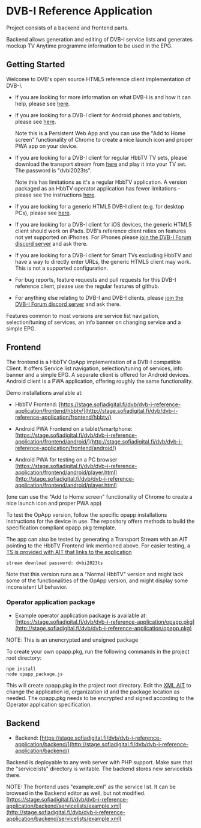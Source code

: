 # DVB-I Reference Application 

Project consists of a backend and frontend parts.

Backend allows generation and editing of DVB-I service lists and generates mockup TV Anytime programme information to be used in the EPG.

## Getting Started

Welcome to DVB's open source HTML5 reference client implementation of DVB-I.

- If you are looking for more information on what DVB-I is and how it can help, please see [here](https://dvb-i.tv/).

- If you are looking for a DVB-I client for Android phones and tablets, please see [here](https://stage.sofiadigital.fi/dvb/dvb-i-reference-application/frontend/android/).

    Note this is a Persistent Web App and you can use the "Add to Home screen" functionality of Chrome to create a nice launch icon and proper PWA app on your device.

- If you are looking for a DVB-I client for regular HbbTV TV sets, please download the transport stream from [here](https://github.com/DVBProject/DVB-I-Reference-Client#operator-application-package) and play it into your TV set. The password is "dvbi2023ts".

    Note this has limitations as it's a regular HbbTV application. A version packaged as an HbbTV operator application has fewer limitations - please see the instructions [here](https://github.com/DVBProject/DVB-I-Reference-Client#operator-application-package).

- If you are looking for a generic HTML5 DVB-I client (e.g. for desktop PCs), please see [here](https://stage.sofiadigital.fi/dvb/dvb-i-reference-application/frontend/android/player.html).

- If you are looking for a DVB-I client for iOS devices, the generic HTML5 client should work on iPads. DVB's reference client relies on features not yet supported on iPhones. For iPhones please [join the DVB-I Forum discord server](https://discord.gg/2jhVnDqQ3U) and ask there.

- If you are looking for a DVB-I client for Smart TVs excluding HbbTV and have a way to directly enter URLs, the generic HTML5 client may work. This is not a supported configuration.

- For bug reports, feature requests and pull requests for this DVB-I reference client, please use the regular features of github.

- For anything else relating to DVB-I and DVB-I clients, please [join the DVB-I Forum discord server](https://discord.gg/2jhVnDqQ3U) and ask there.

Features common to most versions are service list navigation, selection/tuning of services, an info banner on changing service and a simple EPG.

## Frontend

The frontend is a HbbTV OpApp implementation of a DVB-I compatible Client.
It offers Service list navigation, selection/tuning of services, info banner and a simple EPG.
A separate client is offered for Android devices. Android client is a PWA application, offering roughly the 
same functionality. 

Demo installations available at:

- HbbTV Frontend:
    [https://stage.sofiadigital.fi/dvb/dvb-i-reference-application/frontend/hbbtv/](http://stage.sofiadigital.fi/dvb/dvb-i-reference-application/frontend/hbbtv/)

- Android PWA Frontend on a tablet/smartphone:
    [https://stage.sofiadigital.fi/dvb/dvb-i-reference-application/frontend/android/](http://stage.sofiadigital.fi/dvb/dvb-i-reference-application/frontend/android/)

- Android PWA for testing on a PC browser
    [https://stage.sofiadigital.fi/dvb/dvb-i-reference-application/frontend/android/player.html](http://stage.sofiadigital.fi/dvb/dvb-i-reference-application/frontend/android/player.html)

(one can use the "Add to Home screen" functionality of Chrome to create a nice launch icon and proper PWA app) 

To test the OpApp version, follow the specific opapp installations instructions for the device in use. 
The repository offers methods to build the specification compliant opapp.pkg template. 

The app can also be tested by generating a Transport Stream with an AIT pointing to the HbbTV Frontend link mentioned above. For easier testing, a [TS is provided with AIT that links to the application](https://cloud.sofiadigital.fi/index.php/s/w74cfnr6s4cGT7w)

```
stream download password: dvbi2023ts
```

Note that this version runs as a "Normal HbbTV" version and might lack some of the functionalities
of the OpApp version, and might display some inconsistent UI behavior.

### Operator application package

- Example operator application package is available at:
[https://stage.sofiadigital.fi/dvb/dvb-i-reference-application/opapp.pkg](http://stage.sofiadigital.fi/dvb/dvb-i-reference-application/opapp.pkg)

NOTE: This is an unencrypted and unsigned package

To create your own opapp.pkg, run the following commands in the project root directory:
```
npm install
node opapp_package.js
```
This will create opapp.pkg in the project root directory. Edit the [XML AIT](frontend/hbbtv/opapp.aitx) to change the application id, organization id and the package location as needed. The opapp.pkg needs to be encrypted and signed according to the Operator application specification.


## Backend
- Backend:
[https://stage.sofiadigital.fi/dvb/dvb-i-reference-application/backend/](http://stage.sofiadigital.fi/dvb/dvb-i-reference-application/backend/)

Backend is deployable to any web server with PHP support. Make sure that the "servicelists" directory is writable. The backend
stores new servicelists there.

NOTE: The frontend uses "example.xml" as the service list. It can be browsed in the 
Backend editor as well, but not modified. 
[https://stage.sofiadigital.fi/dvb/dvb-i-reference-application/backend/servicelists/example.xml](http://stage.sofiadigital.fi/dvb/dvb-i-reference-application/backend/servicelists/example.xml)
